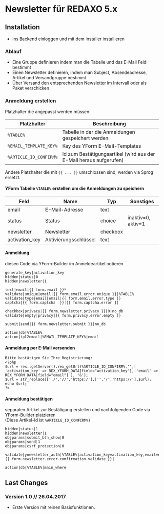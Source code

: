 # Newsletter für REDAXO 5.x

## Installation

* Ins Backend einloggen und mit dem Installer installieren

### Ablauf

* Eine Gruppe definieren indem man die Tabelle und das E-Mail Feld bestimmt
* Einen Newsletter definieren, indem man Subject, Absendeadresse, Artikel und Versandgruppe bestimmt
* Über Versand den entsprechenden Newsletter im Intervall oder als Paket verschicken



### Anmeldung erstellen

Platzhalter die angepasst werden müssen

| Platzhalter | Beschreibung |
| --- | --- |
| `%TABLE%` | Tabelle in der die Anmeldungen gespeichert werden |
| `%EMAIL_TEMPLATE_KEY%` | Key des YForm E-Mail-Templates |
| `%ARTICLE_ID_CONFIRM%` | Id zum Bestätigungsartikel (wird aus der E-Mail heraus aufgerufen) |

Andere Platzhalter die mit `{{ ... }}` umschlossen sind, werden via Sprog ersetzt.

#### YForm Tabelle `%TABLE%` erstellen um die Anmeldungen zu speichern

| Feld | Name | Typ | Sonstiges
| --- | --- | --- | --- |
| email | E-Mail-Adresse | text | |
| status | Status | choice | inaktiv=0, aktiv=1 |
| newsletter | Newsletter | checkbox | |
| activation_key | Aktivierungsschlüssel | text | |

#### Anmeldung

diesen Code via YForm-Builder im Anmeldeartikel notieren

```
generate_key|activation_key
hidden|status|0
hidden|newsletter|1

text|email|{{ form.email }}*
validate|unique|email|{{ form.email.error.unique }}|%TABLE%
validate|type|email|email|{{ form.email.error.type }}
captcha|{{ form.captcha  }}|{{ form.captcha.error }}

checkbox|privacy|{{ form.newsletter.privacy }}|0|no_db
validate|empty|privacy|{{ form.privacy.error.empty }}

submit|send|{{ form.newsletter.submit }}|no_db

action|db|%TABLE%
action|tpl2email|%EMAIL_TEMPLATE_KEY%|email
```

#### Anmeldung per E-Mail versenden

```
Bitte bestätigen Sie Ihre Registrierung:
<?php
$url = rex::getServer().rex_getUrl(%ARTICLE_ID_CONFIRM%,'',[ 'activation_key' => REX_YFORM_DATA[field="activation_key"], 'email' => REX_YFORM_DATA[field="email"] ], '&'); 
$url = str_replace(['./','//','https:/'],['','/','https://'],$url);
echo $url;
?>
```

#### Anmeldung bestätigen

separaten Artikel zur Bestätigung erstellen und nachfolgenden Code via YForm-Builder platzieren <br />
(Diese Artikel-Id ist `%ARTICLE_ID_CONFIRM%`)

```
hidden|status|1
hidden|newsletter|1
objparams|submit_btn_show|0
objparams|send|1
objparams|csrf_protection|0

validate|ynewsletter_auth|%TABLE%|activation_key=activation_key,email=email|status=0|{{ form.newsletter.error.confirmation.validate }}|

action|db|%TABLE%|main_where
```

Last Changes
-------

### Version 1.0 // 26.04.2017

* Erste Version mit reinen Basisfunktionen.

